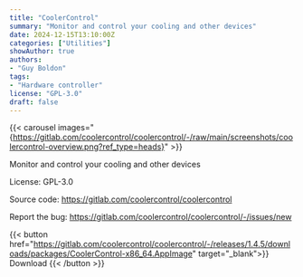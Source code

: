 ```yaml
---
title: "CoolerControl"
summary: "Monitor and control your cooling and other devices"
date: 2024-12-15T13:10:00Z
categories: ["Utilities"]
showAuthor: true
authors:
- "Guy Boldon"
tags: 
- "Hardware controller"
license: "GPL-3.0"
draft: false
---
```


{{< carousel images="{https://gitlab.com/coolercontrol/coolercontrol/-/raw/main/screenshots/coolercontrol-overview.png?ref_type=heads}" >}}

Monitor and control your cooling and other devices

License: GPL-3.0

Source code: <https://gitlab.com/coolercontrol/coolercontrol>

Report the bug: <https://gitlab.com/coolercontrol/coolercontrol/-/issues/new>  

{{< button href="https://gitlab.com/coolercontrol/coolercontrol/-/releases/1.4.5/downloads/packages/CoolerControl-x86_64.AppImage" target="_blank">}}
Download
{{< /button >}}